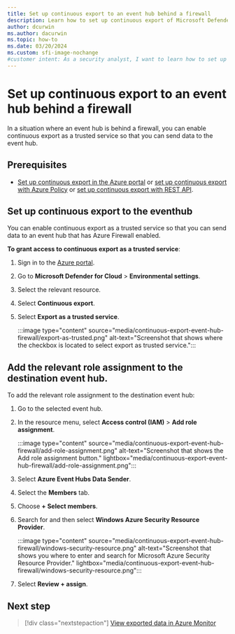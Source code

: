 ```yaml
---
title: Set up continuous export to an event hub behind a firewall
description: Learn how to set up continuous export of Microsoft Defender for Cloud security alerts and recommendations to an event hub behind a firewall.
author: dcurwin
ms.author: dacurwin
ms.topic: how-to
ms.date: 03/20/2024
ms.custom: sfi-image-nochange
#customer intent: As a security analyst, I want to learn how to set up continuous export of alerts and recommendations to an event hub behind a firewall so that I can analyze the data in Log Analytics or Azure Event Hubs.
---
```


# Set up continuous export to an event hub behind a firewall

In a situation where an event hub is behind a firewall, you can enable continuous export as a trusted service so that you can send data to the event hub.

## Prerequisites

- [Set up continuous export in the Azure portal](continuous-export.md) or [set up continuous export with Azure Policy](continuous-export-azure-policy.md) or [set up continuous export with REST API](continuous-export-rest-api.md).

## Set up continuous export to the eventhub

You can enable continuous export as a trusted service so that you can send data to an event hub that has Azure Firewall enabled.

**To grant access to continuous export as a trusted service**:

1. Sign in to the [Azure portal](https://portal.azure.com).

1. Go to **Microsoft Defender for Cloud** > **Environmental settings**.

1. Select the relevant resource.

1. Select **Continuous export**.

1. Select **Export as a trusted service**.

    :::image type="content" source="media/continuous-export-event-hub-firewall/export-as-trusted.png" alt-text="Screenshot that shows where the checkbox is located to select export as trusted service.":::

## Add the relevant role assignment to the destination event hub.

To add the relevant role assignment to the destination event hub:

1. Go to the selected event hub.

1. In the resource menu, select **Access control (IAM)** > **Add role assignment**.

    :::image type="content" source="media/continuous-export-event-hub-firewall/add-role-assignment.png" alt-text="Screenshot that shows the Add role assignment button." lightbox="media/continuous-export-event-hub-firewall/add-role-assignment.png":::

1. Select **Azure Event Hubs Data Sender**.

1. Select the **Members** tab.

1. Choose **+ Select members**.

1. Search for and then select **Windows Azure Security Resource Provider**.

    :::image type="content" source="media/continuous-export-event-hub-firewall/windows-security-resource.png" alt-text="Screenshot that shows you where to enter and search for Microsoft Azure Security Resource Provider." lightbox="media/continuous-export-event-hub-firewall/windows-security-resource.png":::

1. Select **Review + assign**.

## Next step

> [!div class="nextstepaction"]
> [View exported data in Azure Monitor](continuous-export-view-data.md)
